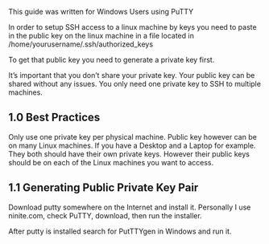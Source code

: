 This guide was written for Windows Users using PuTTY

In order to setup SSH access to a linux machine by keys you need to paste in the public key on the linux machine in a file located in /home/yourusername/.ssh/authorized_keys 

To get that public key you need to generate a private key first.

It’s important that you don’t share your private key. Your public key can be shared without any issues. You only need one private key to SSH to multiple machines.


## 1.0 Best Practices
Only use one private key per physical machine. Public key however can be on many Linux machines. If you have a Desktop and a Laptop for example. They both should have their own private keys. However their public keys should be on each of the Linux machines you want to access.


## 1.1 Generating Public Private Key Pair

Download putty somewhere on the Internet and install it. Personally I use ninite.com, check PuTTY, download, then run the installer.

After putty is installed search for PutTTYgen in Windows and run it.



